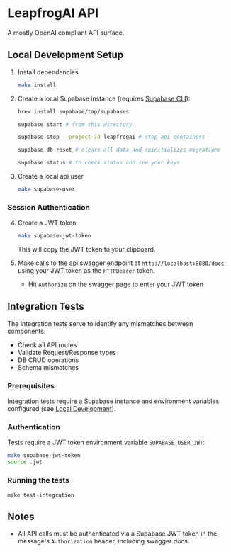 # LeapfrogAI API

A mostly OpenAI compliant API surface.

## Local Development Setup

1. Install dependencies
    ```bash
    make install
    ```

2. Create a local Supabase instance (requires [Supabase CLI](https://supabase.com/docs/guides/cli/getting-started)):
    ```bash
    brew install supabase/tap/supabases

    supabase start # from this directory

    supabase stop --project-id leapfrogai # stop api containers

    supabase db reset # clears all data and reinitializes migrations

    supabase status # to check status and see your keys
    ```

3. Create a local api user
    ```bash
    make supabase-user
    ```

### Session Authentication

4. Create a JWT token
    ```bash
    make supabase-jwt-token
    ```
    This will copy the JWT token to your clipboard.


5. Make calls to the api swagger endpoint at `http://localhost:8080/docs` using your JWT token as the `HTTPBearer` token.
   * Hit `Authorize` on the swagger page to enter your JWT token

## Integration Tests

The integration tests serve to identify any mismatches between components:

- Check all API routes
- Validate Request/Response types
- DB CRUD operations
- Schema mismatches

### Prerequisites

Integration tests require a Supabase instance and environment variables configured (see [Local Development](#local-development)).

### Authentication
Tests require a JWT token environment variable `SUPABASE_USER_JWT`:

``` bash
make supabase-jwt-token
source .jwt
```
### Running the tests
```
make test-integration
```

## Notes

* All API calls must be authenticated via a Supabase JWT token in the message's `Authorization` header, including swagger docs.
